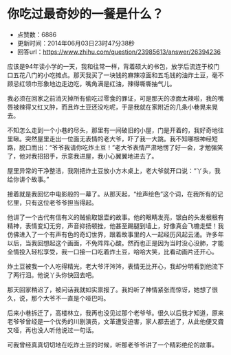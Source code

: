 # 你吃过最奇妙的一餐是什么？
- 点赞数：6886
- 更新时间：2014年06月03日23时47分38秒
- 回答url：https://www.zhihu.com/question/23985613/answer/26394236
<body>
 <p data-pid="Sx8amhq2">应该是94年读小学的一天，我和往常一样，背着硕大的书包，放学后流连于校门口五花八门的小吃摊点。那天我买了一块钱的麻辣凉面和五毛钱的油炸土豆，毫不顾忌红领巾形象地边走边吃，嘴角满是红油，辣得嘶嘶抽气儿。</p>
 <p data-pid="5_1VHBmC">我必须在回家之前消灭掉所有偷吃过零食的罪证，可是那天的凉面太辣啦，我的嘴唇被辣得又红又肿，而且炸土豆还没吃呢，于是我就在家附近的几条小巷晃来晃去。</p>
 <p data-pid="YN-EEF1B">不知怎么走到一个小巷的尽头，那里有一间破旧的小屋，门是开着的，我好奇地往里瞅。突然屋里走出一位面无表情的老大爷，吓了我一大跳。我不知哪根神经短路，脱口而出：“爷爷我请你吃炸土豆！”老大爷表情严肃地愣了好一会，才勉强笑了，他对我招招手，示意我进屋，我小心翼翼地进去了。</p>
 <p data-pid="-Km1PCU3">屋里异常的干净整洁，我刚把炸土豆放小方木桌上，老大爷就开口说：“丫头，我给你讲个故事。”</p>
 <p data-pid="ZMnrtdBQ">接着就是我回忆中电影般的一幕了。从那天起，“绘声绘色”这个词，在我所有的记忆里，只有这位老爷爷担当得起。</p>
 <p data-pid="my4qq8Ye">他讲了一个古代有信有义的贼偷取银壶的故事。他的眼睛发亮，银白的头发根根有精神，表情变幻无穷，声音抑扬顿挫，他甚至踢腿到墙上，好像真会飞檐走壁！我仿佛进入了一个有声有色的奇幻世界，跟着故事里的人一起经历风起云涌。许多年以后，当我回想起这个画面，不免阵阵心酸。然而也正是因为当时没心没肺，才能全情投入轻松享受，我一口接一口吃着炸土豆，哈哈大笑，比看动画片还开心。</p>
 <p data-pid="H-WtrWt2">炸土豆被我一个人吃得精光，老大爷汗涔涔，表情无比开心，我却分明看到他流下了两行泪。他说丫头你快回去吧。</p>
 <p data-pid="AUnUN4cX">那天回家稍迟了，被问话我就如实禀报了。我妈听了神情紧张而惊讶，她想了很久，说，那个大爷不一直是个哑巴吗。</p>
 <p data-pid="hzyjuq1Z">后来小巷拆迁了，高楼林立，我再也没见过那个老爷爷。很久以后我才知道，原来老爷爷曾经是一个优秀的川剧演员，文革遭受迫害，家人都去逝了，从此他便又聋又哑，再也没人听他说过一句话。</p>
 <p data-pid="rgF2ILy1">可我曾经真真切切地在吃炸土豆的时候，听那老爷爷讲了一个精彩绝伦的故事。</p>
</body>